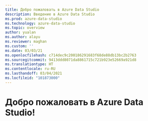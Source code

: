 ```yaml
---
title: Добро пожаловать в Azure Data Studio
description: Введение в Azure Data Studio
ms.prod: azure-data-studio
ms.technology: azure-data-studio
ms.topic: overview
author: yualan
ms.author: alayu
ms.reviewer: maghan
ms.custom: ''
ms.date: 03/03/21
ms.openlocfilehash: c714dec9c200186291683f68de88db13bc2b2763
ms.sourcegitcommit: 9413ddd8071da8861715c721b923e52669a921d8
ms.translationtype: HT
ms.contentlocale: ru-RU
ms.lasthandoff: 03/04/2021
ms.locfileid: "101873000"
---
```

# <a name="welcome-to-azure-data-studio"></a>Добро пожаловать в Azure Data Studio!
